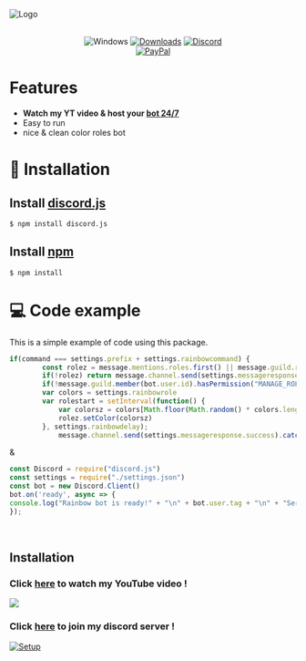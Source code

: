 ![Logo](https://github.com/mrmotchy/stuff/blob/main/ticket-transparent-background-411627.png?raw=true)

<div align="center">
  
<br>![Windows](https://github.com/danielkrupinski/Osiris/workflows/Windows/badge.svg?branch=master&event=push)
[![Downloads](https://img.shields.io/github/downloads/jagrosh/MusicBot/total.svg)](https://discord.gg/9ZrzNkzeN4)
[![Discord](https://discordapp.com/api/guilds/147698382092238848/widget.png)](https://dsc.gg/dst74)<br>
[![PayPal](https://img.shields.io/badge/donate-PayPal-104098.svg?style=plastic&logo=PayPal)](https://paypal.me/mrmotchy)
  
  </div>
  
  # Features
  * **Watch my YT video & host your [bot 24/7](https://dsc.gg/dst74)**
  * Easy to run
  * nice & clean color roles bot


# 🔩 Installation
## Install [discord.js](https://discord.js.org/#/)
```
$ npm install discord.js
```

## Install [npm](https://www.npmjs.com)
```
$ npm install 
```

# 💻 Code example
This is a simple example of code using this package.

```js
if(command === settings.prefix + settings.rainbowcommand) {
        const rolez = message.mentions.roles.first() || message.guild.roles.find(r=> r.name === args [0])
        if(!rolez) return message.channel.send(settings.messageresponse.rolenotfound).catch(err=> message.channel.send("No response"))
        if(!message.guild.member(bot.user.id).hasPermission("MANAGE_ROLES")) return message.channel.send(settings.messageresponse.missingperm).catch(err=> message.channel.send("no response"))
        var colors = settings.rainbowrole
        var rolestart = setInterval(function() {
            var colorsz = colors[Math.floor(Math.random() * colors.length)];
            rolez.setColor(colorsz)
        }, settings.rainbowdelay); 
            message.channel.send(settings.messageresponse.success).catch(err=> message.channel.send("No response"))
```
&
```js
const Discord = require("discord.js") 
const settings = require("./settings.json")
const bot = new Discord.Client()
bot.on('ready', async => {
console.log("Rainbow bot is ready!" + "\n" + bot.user.tag + "\n" + "Server Count: "  + bot.guilds.size + "\n" + "Cached users: " + bot.users.size + "\n" + "Enjoy!")
});
```

<br/>



## Installation


 ### Click [here](https://www.youtube.com/channel/UCmkPzf-eAJsiuCh-5kz4Abw) to watch my YouTube video !
 ![](https://github.com/mrmotchy/stuff/blob/main/Bild_2021-06-14_181143.png?raw=true)


 ### Click [here](https://dsc.gg/dst74) to join my discord server !
 [![Setup](https://github.com/mrmotchy/stuff/blob/main/adada.gif?raw=true)](https://dsc.gg/dst74)

